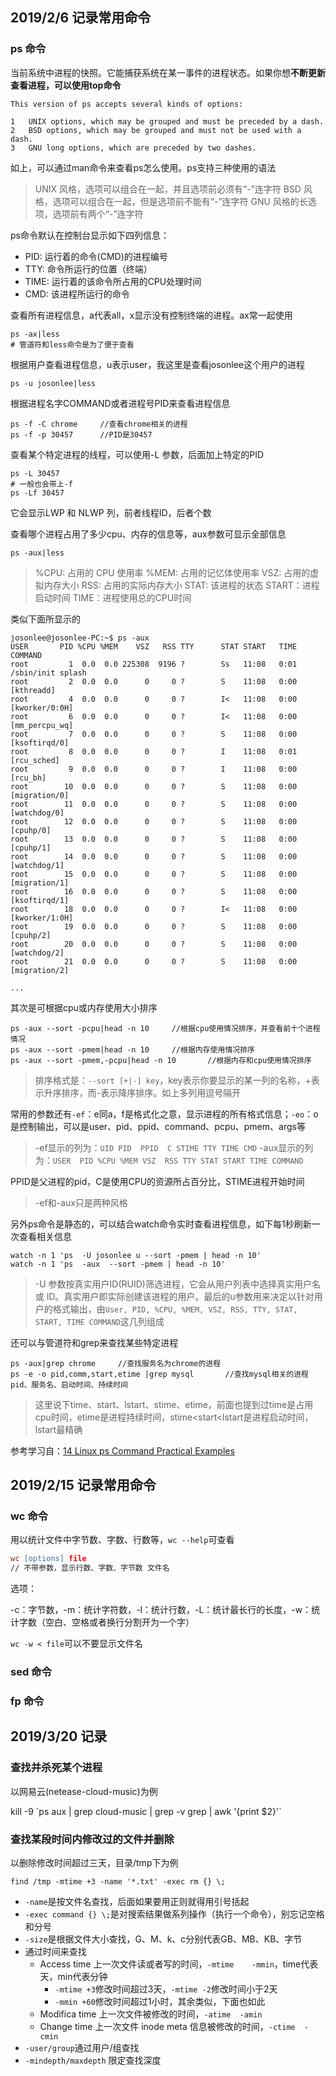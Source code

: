## 2019/2/6 记录常用命令

### ps 命令
当前系统中进程的快照。它能捕获系统在某一事件的进程状态。如果你想**不断更新查看进程，可以使用top命令**

```
This version of ps accepts several kinds of options:

1   UNIX options, which may be grouped and must be preceded by a dash.
2   BSD options, which may be grouped and must not be used with a dash.
3   GNU long options, which are preceded by two dashes.
```
如上，可以通过man命令来查看ps怎么使用。ps支持三种使用的语法
> UNIX 风格，选项可以组合在一起，并且选项前必须有“-”连字符
BSD 风格，选项可以组合在一起，但是选项前不能有“-”连字符
GNU 风格的长选项，选项前有两个“-”连字符

ps命令默认在控制台显示如下四列信息：

- PID: 运行着的命令(CMD)的进程编号
- TTY: 命令所运行的位置（终端）
- TIME: 运行着的该命令所占用的CPU处理时间
- CMD: 该进程所运行的命令

查看所有进程信息，a代表all，x显示没有控制终端的进程。ax常一起使用
```
ps -ax|less
# 管道符和less命令是为了便于查看
```

根据用户查看进程信息，u表示user，我这里是查看josonlee这个用户的进程
```
ps -u josonlee|less
```

根据进程名字COMMAND或者进程号PID来查看进程信息
```
ps -f -C chrome     //查看chrome相关的进程
ps -f -p 30457      //PID是30457
```

查看某个特定进程的线程，可以使用-L 参数，后面加上特定的PID
```
ps -L 30457
# 一般也会带上-f
ps -Lf 30457
```
它会显示LWP 和 NLWP 列，前者线程ID，后者个数

查看哪个进程占用了多少cpu、内存的信息等，aux参数可显示全部信息
```
ps -aux|less
```
> %CPU: 占用的 CPU 使用率
%MEM: 占用的记忆体使用率
VSZ: 占用的虚拟内存大小
RSS: 占用的实际内存大小
STAT: 该进程的状态
START：进程启动时间
TIME：进程使用总的CPU时间

类似下面所显示的
```
josonlee@josonlee-PC:~$ ps -aux
USER       PID %CPU %MEM    VSZ   RSS TTY      STAT START   TIME COMMAND
root         1  0.0  0.0 225308  9196 ?        Ss   11:08   0:01 /sbin/init splash
root         2  0.0  0.0      0     0 ?        S    11:08   0:00 [kthreadd]
root         4  0.0  0.0      0     0 ?        I<   11:08   0:00 [kworker/0:0H]
root         6  0.0  0.0      0     0 ?        I<   11:08   0:00 [mm_percpu_wq]
root         7  0.0  0.0      0     0 ?        S    11:08   0:00 [ksoftirqd/0]
root         8  0.0  0.0      0     0 ?        I    11:08   0:01 [rcu_sched]
root         9  0.0  0.0      0     0 ?        I    11:08   0:00 [rcu_bh]
root        10  0.0  0.0      0     0 ?        S    11:08   0:00 [migration/0]
root        11  0.0  0.0      0     0 ?        S    11:08   0:00 [watchdog/0]
root        12  0.0  0.0      0     0 ?        S    11:08   0:00 [cpuhp/0]
root        13  0.0  0.0      0     0 ?        S    11:08   0:00 [cpuhp/1]
root        14  0.0  0.0      0     0 ?        S    11:08   0:00 [watchdog/1]
root        15  0.0  0.0      0     0 ?        S    11:08   0:00 [migration/1]
root        16  0.0  0.0      0     0 ?        S    11:08   0:00 [ksoftirqd/1]
root        18  0.0  0.0      0     0 ?        I<   11:08   0:00 [kworker/1:0H]
root        19  0.0  0.0      0     0 ?        S    11:08   0:00 [cpuhp/2]
root        20  0.0  0.0      0     0 ?        S    11:08   0:00 [watchdog/2]
root        21  0.0  0.0      0     0 ?        S    11:08   0:00 [migration/2]

...
```
其次是可根据cpu或内存使用大小排序
```
ps -aux --sort -pcpu|head -n 10     //根据cpu使用情况排序，并查看前十个进程情况
ps -aux --sort -pmem|head -n 10     //根据内存使用情况排序
ps -aux --sort -pmem,-pcpu|head -n 10       //根据内存和cpu使用情况排序
```
> 排序格式是：`--sort [+|-] key`，key表示你要显示的某一列的名称，+表示升序排序，而-表示降序排序。如上多列用逗号隔开


常用的参数还有`-ef`：e同a，f是格式化之意，显示进程的所有格式信息；`-eo`：o是控制输出，可以是user、pid、ppid、command、pcpu、pmem、args等
> -ef显示的列为：`UID PID  PPID  C STIME TTY TIME CMD`
> -aux显示的列为：`USER  PID %CPU %MEM VSZ  RSS TTY STAT START TIME COMMAND`

PPID是父进程的pid，C是使用CPU的资源所占百分比，STIME进程开始时间
> -ef和-aux只是两种风格

另外ps命令是静态的，可以结合watch命令实时查看进程信息，如下每1秒刷新一次查看相关信息
```
watch -n 1 'ps  -U josonlee u --sort -pmem | head -n 10'
watch -n 1 'ps  -aux  --sort -pmem | head -n 10'
```
> -U 参数按真实用户ID(RUID)筛选进程，它会从用户列表中选择真实用户名或 ID。真实用户即实际创建该进程的用户。最后的u参数用来决定以针对用户的格式输出，由`User, PID, %CPU, %MEM, VSZ, RSS, TTY, STAT, START, TIME COMMAND`这几列组成

还可以与管道符和grep来查找某些特定进程
```
ps -aux|grep chrome     //查找服务名为chrome的进程
ps -e -o pid,comm,start,etime |grep mysql       //查找mysql相关的进程pid、服务名、启动时间、持续时间
```

> 这里说下time、start、lstart、stime、etime，前面也提到过time是占用cpu时间，etime是进程持续时间，stime<start<lstart是进程启动时间，lstart最精确

参考学习自：[14 Linux ps Command Practical Examples](https://linoxide.com/how-tos/linux-ps-command-examples/)



## 2019/2/15 记录常用命令

### wc 命令

用以统计文件中字节数、字数、行数等，`wc --help`可查看

```l
wc [options] file
// 不带参数，显示行数、字数、字节数 文件名
```

选项：

-c：字节数，-m：统计字符数，-l：统计行数，-L：统计最长行的长度，-w：统计字数（空白、空格或者换行分割开为一个字）

`wc -w < file`可以不要显示文件名



### sed 命令



### fp 命令



## 2019/3/20 记录

### 查找并杀死某个进程

以网易云(netease-cloud-music)为例

kill -9 \`ps aux | grep cloud-music | grep -v grep | awk '{print $2}'\`



### 查找某段时间内修改过的文件并删除

以删除修改时间超过三天，目录/tmp下为例

`find /tmp -mtime +3 -name '*.txt' -exec rm {} \;` 

- `-name`是按文件名查找，后面如果要用正则就得用引号括起
- `-exec command {} \;`是对搜索结果做系列操作（执行一个命令），别忘记空格和分号
- `-size`是根据文件大小查找，G、M、k、c分别代表GB、MB、KB、字节
- 通过时间来查找
  - Access time 上一次文件读或者写的时间，`-mtime	-mmin`，time代表天，min代表分钟
    - `-mtime +3`修改时间超过3天，`-mtime -2`修改时间小于2天
    - `-mmin +60`修改时间超过1小时，其余类似，下面也如此
  - Modifica time 上一次文件被修改的时间，`-atime  -amin`
  - Change time 上一次文件 inode meta 信息被修改的时间，`-ctime  -cmin`
- `-user/group`通过用户/组查找
- `-mindepth/maxdepth` 限定查找深度